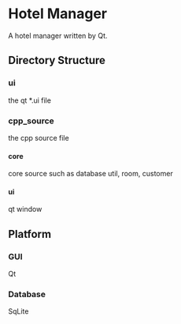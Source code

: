 Hotel Manager
=============
A hotel manager written by Qt.

## Directory Structure
### ui
the qt *.ui file
### cpp_source
the cpp source file
#### core
core source such as database util, room, customer
#### ui
qt window

## Platform
### GUI
Qt
### Database
SqLite

